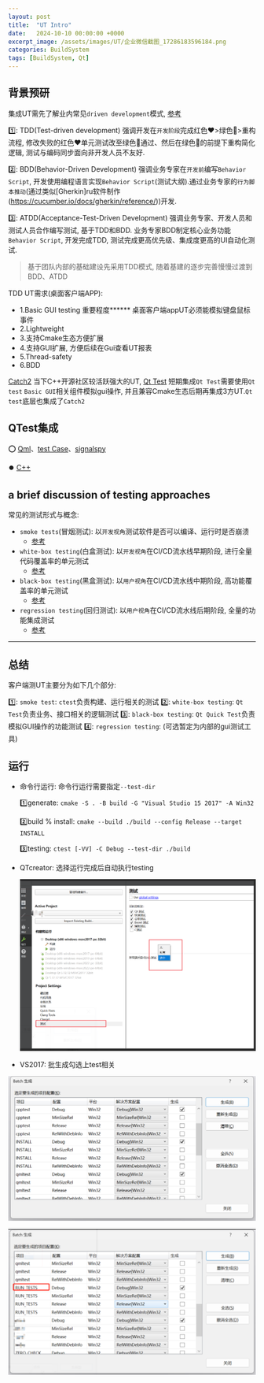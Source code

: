 ```yaml
---
layout: post
title:  "UT Intro"
date:   2024-10-10 00:00:00 +0000
excerpt_image: /assets/images/UT/企业微信截图_17286183596184.png
categories: BuildSystem
tags: [BuildSystem, Qt]
---
```


## 背景预研

集成UT需先了解业内常见`driven development`模式, [参考](https://www.cprime.com/resources/blog/tdd-vs-bdd-vs-atdd/)

1️⃣: TDD(Test-driven development) 强调开发在`开发阶段`完成红色❤️️>绿色💚>重构流程, 修改失败的红色❤️单元测试改至绿色💚通过、然后在绿色💚的前提下重构简化逻辑, 测试与编码同步面向非开发人员不友好.

2️⃣: BDD(Behavior-Driven Development) 强调业务专家在`开发前`编写`Behavior Script`, 开发使用编程语言实现`Behavior Script`(测试大纲).通过业务专家的`行为脚本推动`(通过类似[Gherkin]ru软件制作(https://cucumber.io/docs/gherkin/reference/))开发.

3️⃣: ATDD(Acceptance-Test-Driven Development) 强调业务专家、开发人员和测试人员合作编写测试, 基于TDD和BDD. 业务专家BDD制定核心业务功能`Behavior Script`, 开发完成TDD, 测试完成更高优先级、集成度更高的UI自动化测试.

> 基于团队内部的基础建设先采用TDD模式, 随着基建的逐步完善慢慢过渡到BDD、ATDD

TDD UT需求(桌面客户端APP):

- 1.Basic GUI testing 重要程度****** 桌面客户端appUT必须能模拟键盘鼠标事件
- 2.Lightweight
- 3.支持Cmake生态方便扩展
- 4.支持GUI扩展, 方便后续在Gui查看UT报表
- 5.Thread-safety
- 6.BDD
  
[Catch2](https://github.com/catchorg/Catch2) 当下C++开源社区较活跃强大的UT, [Qt Test](https://doc.qt.io/qt-5/qttest-index.html)
短期集成`Qt Test`需要使用`Qt test` `Basic GUI`相关组件模拟gui操作, 并且兼容Cmake生态后期再集成3方UT.`Qt test`底层也集成了`Catch2`

## QTest集成

⭕ [Qml](https://doc.qt.io/qt-5/qtquicktest-index.html)、[test Case](https://doc.qt.io/qt-6/qml-qttest-testcase.html#details)、[signalspy](https://doc.qt.io/qt-6/qml-qttest-signalspy.html#details)

⏺️ [C++](https://doc.qt.io/qt-6/qttest-index.html)

## a brief discussion of testing approaches

常见的测试形式与概念:

- `smoke tests`(冒烟测试): 以`开发视角`测试软件是否可以编译、运行时是否崩溃
  - [参考](https://www.browserstack.com/guide/smoke-testing)
- `white-box testing`(白盒测试):  以`开发视角`在CI/CD流水线早期阶段, 进行全量代码覆盖率的单元测试
  - [参考](https://www.checkpoint.com/cyber-hub/cyber-security/what-is-white-box-testing/)
- `black-box testing`(黑盒测试):  以`用户视角`在CI/CD流水线中期阶段, 高功能覆盖率的单元测试
  - [参考](https://www.checkpoint.com/cyber-hub/cyber-security/what-is-white-box-testing/)
- `regression testing`(回归测试): 以`用户视角`在CI/CD流水线后期阶段, 全量的功能集成测试
  - [参考](https://www.browserstack.com/guide/regression-testing)

---

## 总结

客户端测UT主要分为如下几个部分:

1️⃣: `smoke test`: `ctest`负责构建、运行相关的测试
2️⃣: `white-box testing`: `Qt Test`负责业务、接口相关的逻辑测试
3️⃣: `black-box testing`: `Qt Quick Test`负责模拟GUI操作的功能测试
4️⃣: `regression testing`: (可选暂定为内部的gui测试工具)

## 运行

- 命令行运行: 命令行运行需要指定`--test-dir`

  1️⃣generate: `cmake -S . -B build -G "Visual Studio 15 2017" -A Win32`
  
  2️⃣build % install: `cmake --build ./build --config Release --target INSTALL`
  
  3️⃣testing: `ctest [-VV] -C Debug --test-dir ./build` 

- QTcreator: 选择运行完成后自动执行testing

  ![Alt text](/assets/images/UT/image-1.png)
  
- VS2017: 批生成勾选上test相关
  
![Alt text](/assets/images/UT/image-2.png)

![Alt text](/assets/images/UT/image-3.png)
